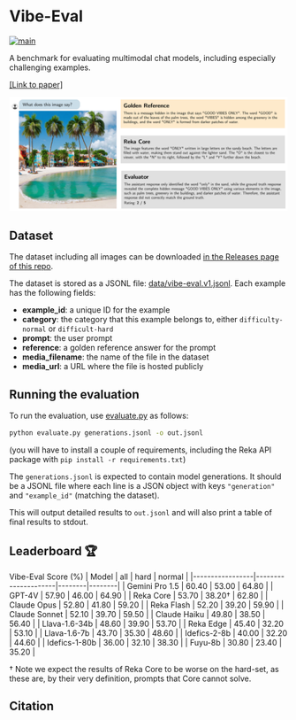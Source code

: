 # Vibe-Eval

[![main](https://github.com/reka-ai/reka-vibe-eval/actions/workflows/actions.yml/badge.svg)](https://github.com/reka-ai/reka-vibe-eval/actions/workflows/actions.yml)

A benchmark for evaluating multimodal chat models, including especially challenging examples.

[[Link to paper]](https://reka.ai/s/reka_vibe_eval_paper.pdf)

![Example from the dataset](figure.png)

## Dataset

The dataset including all images can be downloaded [in the Releases page of this repo](https://github.com/reka-ai/reka-vibe-eval/releases/tag/v1.0.0).

The dataset is stored as a JSONL file: [data/vibe-eval.v1.jsonl](data/vibe-eval.v1.jsonl).
Each example has the following fields:

- **example_id**: a unique ID for the example
- **category**: the category that this example belongs to, either `difficulty-normal` or `difficult-hard`
- **prompt**: the user prompt
- **reference**: a golden reference answer for the prompt
- **media_filename**: the name of the file in the dataset
- **media_url**: a URL where the file is hosted publicly

## Running the evaluation

To run the evaluation, use [evaluate.py](evaluate.py) as follows:

```bash
python evaluate.py generations.jsonl -o out.jsonl
```

(you will have to install a couple of requirements, including the Reka API package with `pip install -r requirements.txt`)

The `generations.jsonl` is expected to contain model generations. It should be a JSONL file where each line is a JSON object with keys `"generation"` and `"example_id"` (matching the dataset).

This will output detailed results to `out.jsonl` and will also print a table of final results to stdout.

## Leaderboard 🏆
Vibe-Eval Score (%)
| Model           | all         | hard       | normal     |
|-----------------|---------------------|--------|--------|
| Gemini Pro 1.5  | 60.40               | 53.00  | 64.80  |
| GPT-4V          | 57.90               | 46.00  | 64.90  |
| Reka Core       | 53.70               | 38.20† | 62.80  |
| Claude Opus     | 52.80               | 41.80  | 59.20  |
| Reka Flash      | 52.20               | 39.20  | 59.90  |
| Claude Sonnet   | 52.10               | 39.70  | 59.50  |
| Claude Haiku    | 49.80               | 38.50  | 56.40  |
| Llava-1.6-34b   | 48.60               | 39.90  | 53.70  |
| Reka Edge       | 45.40               | 32.20  | 53.10  |
| Llava-1.6-7b    | 43.70               | 35.30  | 48.60  |
| Idefics-2-8b    | 40.00               | 32.20  | 44.60  |
| Idefics-1-80b   | 36.00               | 32.10  | 38.30  |
| Fuyu-8b         | 30.80               | 23.40  | 35.20  |

† Note we expect the results of Reka Core to be worse on the hard-set, as these are, by their very definition, prompts that Core cannot solve.

## Citation

